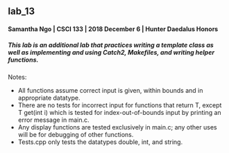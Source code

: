 ## lab_13
#### Samantha Ngo | CSCI 133 | 2018 December 6 | Hunter Daedalus Honors

##### This lab is an additional lab that practices writing a template class as well as implementing and using Catch2, Makefiles, and writing helper functions.

Notes:
- All functions assume correct input is given, within bounds and in appropriate datatype.
- There are no tests for incorrect input for functions that return T, except T get(int i) which is tested for index-out-of-bounds input by printing an error message in main.c.
- Any display functions are tested exclusively in main.c; any other uses will be for debugging of other functions.
- Tests.cpp only tests the datatypes double, int, and string. 
